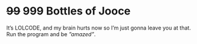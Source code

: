 # ~~99~~ 999 Bottles of Jooce

It’s LOLCODE, and my brain hurts now so I’m just gonna leave you at that. Run the program and be *”amazed”*.
